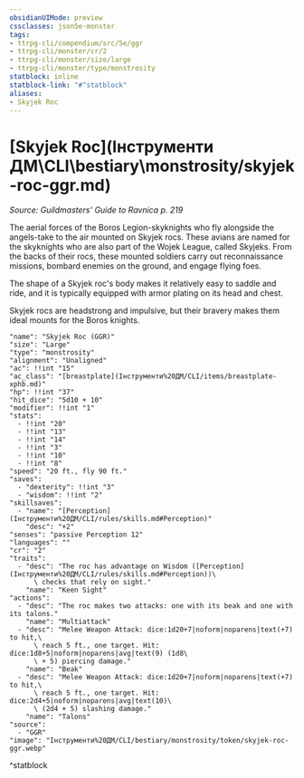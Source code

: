 ```yaml
---
obsidianUIMode: preview
cssclasses: json5e-monster
tags:
- ttrpg-cli/compendium/src/5e/ggr
- ttrpg-cli/monster/cr/2
- ttrpg-cli/monster/size/large
- ttrpg-cli/monster/type/monstrosity
statblock: inline
statblock-link: "#^statblock"
aliases:
- Skyjek Roc
---
```

# [Skyjek Roc](Інструменти ДМ\CLI\bestiary\monstrosity/skyjek-roc-ggr.md)
*Source: Guildmasters' Guide to Ravnica p. 219*  

The aerial forces of the Boros Legion-skyknights who fly alongside the angels-take to the air mounted on Skyjek rocs. These avians are named for the skyknights who are also part of the Wojek League, called Skyjeks. From the backs of their rocs, these mounted soldiers carry out reconnaissance missions, bombard enemies on the ground, and engage flying foes.

The shape of a Skyjek roc's body makes it relatively easy to saddle and ride, and it is typically equipped with armor plating on its head and chest.

Skyjek rocs are headstrong and impulsive, but their bravery makes them ideal mounts for the Boros knights.

```statblock
"name": "Skyjek Roc (GGR)"
"size": "Large"
"type": "monstrosity"
"alignment": "Unaligned"
"ac": !!int "15"
"ac_class": "[breastplate](Інструменти%20ДМ/CLI/items/breastplate-xphb.md)"
"hp": !!int "37"
"hit_dice": "5d10 + 10"
"modifier": !!int "1"
"stats":
  - !!int "20"
  - !!int "13"
  - !!int "14"
  - !!int "3"
  - !!int "10"
  - !!int "8"
"speed": "20 ft., fly 90 ft."
"saves":
  - "dexterity": !!int "3"
  - "wisdom": !!int "2"
"skillsaves":
  - "name": "[Perception](Інструменти%20ДМ/CLI/rules/skills.md#Perception)"
    "desc": "+2"
"senses": "passive Perception 12"
"languages": ""
"cr": "2"
"traits":
  - "desc": "The roc has advantage on Wisdom ([Perception](Інструменти%20ДМ/CLI/rules/skills.md#Perception))\
      \ checks that rely on sight."
    "name": "Keen Sight"
"actions":
  - "desc": "The roc makes two attacks: one with its beak and one with its talons."
    "name": "Multiattack"
  - "desc": "Melee Weapon Attack: dice:1d20+7|noform|noparens|text(+7) to hit,\
      \ reach 5 ft., one target. Hit: dice:1d8+5|noform|noparens|avg|text(9) (1d8\
      \ + 5) piercing damage."
    "name": "Beak"
  - "desc": "Melee Weapon Attack: dice:1d20+7|noform|noparens|text(+7) to hit,\
      \ reach 5 ft., one target. Hit: dice:2d4+5|noform|noparens|avg|text(10)\
      \ (2d4 + 5) slashing damage."
    "name": "Talons"
"source":
  - "GGR"
"image": "Інструменти%20ДМ/CLI/bestiary/monstrosity/token/skyjek-roc-ggr.webp"
```
^statblock